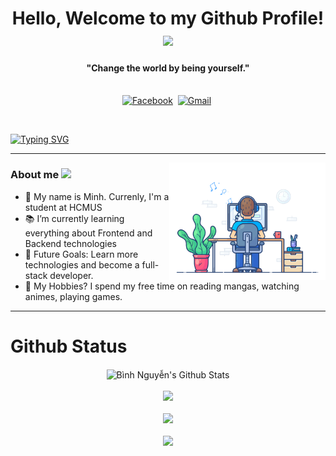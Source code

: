 <p>
  <h1 align="center"><b>Hello, Welcome to my Github Profile! </b><img src="https://media.giphy.com/media/bcKmIWkUMCjVm/giphy.gif" width="100" /></h1>
</p>

<p>
  <h4 align="center"><b>"Change the world by being yourself."</b></h4>
</p>

<p align="center">
<br>
<a href="https://www.facebook.com/minh.nhatminh.71/"><img src="https://img.shields.io/badge/facebook-%231877F2.svg?&style=for-the-badge&logo=facebook&logoColor=white" alt="Facebook" /></a>&nbsp;
<a href="mailto:nhatminh442001@gmail.com?subject=Minh%20Doan"><img src="https://img.shields.io/badge/gmail-%23D14836.svg?&style=for-the-badge&logo=gmail&logoColor=white" alt="Gmail"/></a>&nbsp;
</p>

<br>

[![Typing SVG](https://readme-typing-svg.herokuapp.com?font=arial&color=%2336BCF7&lines=I'm%20Minh%20Or%20you%20can%20call%20me%20nyanpjka)](https://git.io/typing-svg)

---

<p>
 <img align="right" src="./Assets/dev-working.gif" width="250px" alt="programmergif">
</p>



### About me <img src="https://emojis.slackmojis.com/emojis/images/1588315024/8823/hyperkitty.gif?1588315024" width="32px"/>
- 👋 My name is Minh. Currenly, I'm a student at HCMUS<br/>
- 📚 I’m currently learning everything about Frontend and Backend technologies<br/>
- 🎯 Future Goals: Learn more technologies and become a full-stack developer.<br/>
- 💖 My Hobbies? I spend my free time on reading mangas, watching animes, playing games.<br/>
<!-- - 💬 Ask me about anything, I am happy to help <br/> -->
<!-- - [Click here to see my CV](https://github.com/nyanpjka)<br/> -->

---

# Github Status

<p align="center">
	<img align="center" src="https://github-readme-stats.vercel.app/api?username=nyanpjka&include_all_commits=true&count_private=true&show_icons=true&title_color=D93A7C&icon_color=F7D747&text_color=A9FEF7&bg_color=0,000000,141321&" alt="Bình Nguyễn's Github Stats">
	<br>
	<br>
	<img src="https://github-readme-streak-stats.herokuapp.com/?user=nyanpjka&theme=dracula">
	<br>
	<br>
	<img src="https://github-readme-stats.vercel.app/api/top-langs/?username=nyanpjka&layout=compact&theme=dracula&langs_count=6">
	<br>
	<br>
	<img src="https://activity-graph.herokuapp.com/graph?username=nyanpjka&theme=react-dark&hide_border=true">
</p>

<div align="center">

</div>
